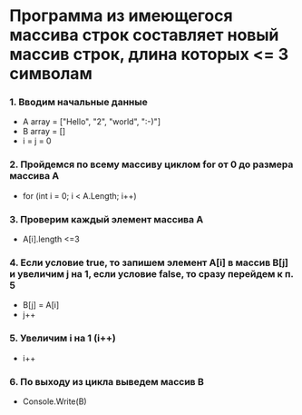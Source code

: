 # Программа из имеющегося массива строк составляет новый массив строк, длина которых <= 3 символам

### 1. Вводим начальные данные
* A array = ["Hello", "2", "world", ":-)"]
* B array = []
* i = j = 0
### 2. Пройдемся по всему массиву циклом for от 0 до размера массива А
* for (int i = 0; i < A.Length; i++)
### 3. Проверим каждый элемент массива A
* A[i].length <=3
### 4. Если условие true, то запишем элемент A[i] в массив B[j] и увеличим j на 1, если условие false, то сразу перейдем к п. 5
* B[j] = A[i]
* j++
### 5. Увеличим i на 1 (i++)
* i++
### 6. По выходу из цикла выведем массив B
* Console.Write(B)